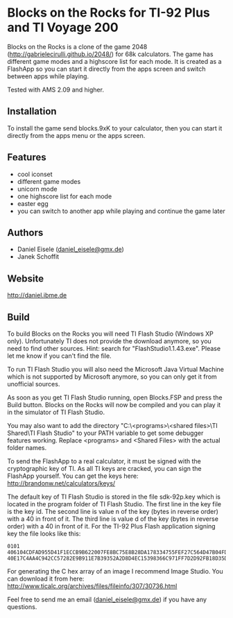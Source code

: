 
# Blocks on the Rocks for TI-92 Plus and TI Voyage 200

Blocks on the Rocks is a clone of the game 2048
(http://gabrielecirulli.github.io/2048/) for 68k calculators. The game has
different game modes and a highscore list for each mode. It is created as a
FlashApp so you can start it directly from the apps screen and switch between
apps while playing.

Tested with AMS 2.09 and higher.

## Installation
To install the game send blocks.9xK to your calculator, then you can start it
directly from the apps menu or the apps screen.

## Features
* cool iconset
* different game modes
* unicorn mode
* one highscore list for each mode
* easter egg
* you can switch to another app while playing and continue the game later

## Authors
* Daniel Eisele (daniel_eisele@gmx.de)
* Janek Schoffit

## Website
http://daniel.ibme.de

## Build
To build Blocks on the Rocks you will need TI Flash Studio (Windows XP only).
Unfortunately TI does not provide the download anymore, so you need to find
other sources. Hint: search for "FlashStudio1.1.43.exe". Please let me know if
you can't find the file.

To run TI Flash Studio you will also need the Microsoft Java Virtual Machine
which is not supported by Microsoft anymore, so you can only get it from
unofficial sources.

As soon as you get TI Flash Studio running, open Blocks.FSP and press the
Build button. Blocks on the Rocks will now be compiled and you can play it in
the simulator of TI Flash Studio.

You may also want to add the directory
"C:\\\<programs\>\\\<shared files\>\\TI Shared\\TI Flash Studio" to your PATH
variable to get some debugger features working. Replace \<programs\> and
\<Shared Files\> with the actual folder names.

To send the FlashApp to a real calculator, it must be signed with the
cryptographic key of TI. As all TI keys are cracked, you can sign the FlashApp
yourself. You can get the keys here: http://brandonw.net/calculators/keys/

The default key of TI Flash Studio is stored in the file sdk-92p.key which is
located in the program folder of TI Flash Studio.
The first line in the key file is the key id.
The second line is value n of the key (bytes in reverse order) with a 40 in
front of it.
The third line is value d of the key (bytes in reverse order) with a 40 in
front of it.
For the TI-92 Plus Flash application signing key the file looks like this:

    0101
    406104CDFAD955D41F1ECCB9B622007FE8BC75E8B28DA178334755FEF27C564D47B04FD82498C163B762991C68CF64E29236BC41A4C1BCB9793B6EE965407C74BC
    40E17C4AA4C942CC57282E9B911E7B39352A2D8D4EC15398366C971FF7D2D92FB18D35D60A78C086CCE0F08F0F4CC36F676A4604E529DD72C95C11AED2F48D6D37

For generating the C hex array of an image I recommend Image Studio. You can
download it from here:
http://www.ticalc.org/archives/files/fileinfo/307/30736.html

Feel free to send me an email (daniel_eisele@gmx.de) if you have any questions.
